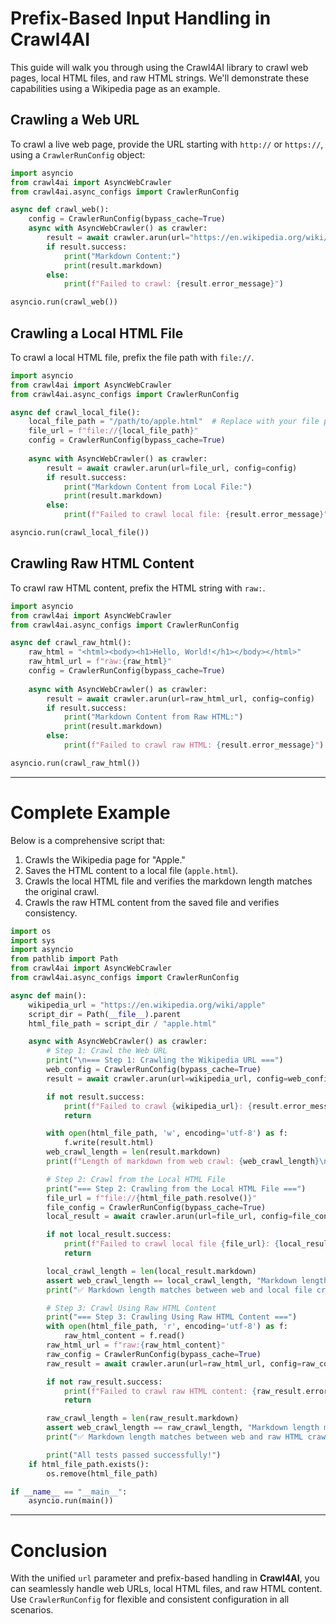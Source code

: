 # Prefix-Based Input Handling in Crawl4AI

This guide will walk you through using the Crawl4AI library to crawl web pages, local HTML files, and raw HTML strings. We'll demonstrate these capabilities using a Wikipedia page as an example.

## Crawling a Web URL

To crawl a live web page, provide the URL starting with `http://` or `https://`, using a `CrawlerRunConfig` object:

```python
import asyncio
from crawl4ai import AsyncWebCrawler
from crawl4ai.async_configs import CrawlerRunConfig

async def crawl_web():
    config = CrawlerRunConfig(bypass_cache=True)
    async with AsyncWebCrawler() as crawler:
        result = await crawler.arun(url="https://en.wikipedia.org/wiki/apple", config=config)
        if result.success:
            print("Markdown Content:")
            print(result.markdown)
        else:
            print(f"Failed to crawl: {result.error_message}")

asyncio.run(crawl_web())
```

## Crawling a Local HTML File

To crawl a local HTML file, prefix the file path with `file://`.

```python
import asyncio
from crawl4ai import AsyncWebCrawler
from crawl4ai.async_configs import CrawlerRunConfig

async def crawl_local_file():
    local_file_path = "/path/to/apple.html"  # Replace with your file path
    file_url = f"file://{local_file_path}"
    config = CrawlerRunConfig(bypass_cache=True)
    
    async with AsyncWebCrawler() as crawler:
        result = await crawler.arun(url=file_url, config=config)
        if result.success:
            print("Markdown Content from Local File:")
            print(result.markdown)
        else:
            print(f"Failed to crawl local file: {result.error_message}")

asyncio.run(crawl_local_file())
```

## Crawling Raw HTML Content

To crawl raw HTML content, prefix the HTML string with `raw:`.

```python
import asyncio
from crawl4ai import AsyncWebCrawler
from crawl4ai.async_configs import CrawlerRunConfig

async def crawl_raw_html():
    raw_html = "<html><body><h1>Hello, World!</h1></body></html>"
    raw_html_url = f"raw:{raw_html}"
    config = CrawlerRunConfig(bypass_cache=True)
    
    async with AsyncWebCrawler() as crawler:
        result = await crawler.arun(url=raw_html_url, config=config)
        if result.success:
            print("Markdown Content from Raw HTML:")
            print(result.markdown)
        else:
            print(f"Failed to crawl raw HTML: {result.error_message}")

asyncio.run(crawl_raw_html())
```

---

# Complete Example

Below is a comprehensive script that:

1. Crawls the Wikipedia page for "Apple."
2. Saves the HTML content to a local file (`apple.html`).
3. Crawls the local HTML file and verifies the markdown length matches the original crawl.
4. Crawls the raw HTML content from the saved file and verifies consistency.

```python
import os
import sys
import asyncio
from pathlib import Path
from crawl4ai import AsyncWebCrawler
from crawl4ai.async_configs import CrawlerRunConfig

async def main():
    wikipedia_url = "https://en.wikipedia.org/wiki/apple"
    script_dir = Path(__file__).parent
    html_file_path = script_dir / "apple.html"

    async with AsyncWebCrawler() as crawler:
        # Step 1: Crawl the Web URL
        print("\n=== Step 1: Crawling the Wikipedia URL ===")
        web_config = CrawlerRunConfig(bypass_cache=True)
        result = await crawler.arun(url=wikipedia_url, config=web_config)

        if not result.success:
            print(f"Failed to crawl {wikipedia_url}: {result.error_message}")
            return

        with open(html_file_path, 'w', encoding='utf-8') as f:
            f.write(result.html)
        web_crawl_length = len(result.markdown)
        print(f"Length of markdown from web crawl: {web_crawl_length}\n")

        # Step 2: Crawl from the Local HTML File
        print("=== Step 2: Crawling from the Local HTML File ===")
        file_url = f"file://{html_file_path.resolve()}"
        file_config = CrawlerRunConfig(bypass_cache=True)
        local_result = await crawler.arun(url=file_url, config=file_config)

        if not local_result.success:
            print(f"Failed to crawl local file {file_url}: {local_result.error_message}")
            return

        local_crawl_length = len(local_result.markdown)
        assert web_crawl_length == local_crawl_length, "Markdown length mismatch"
        print("✅ Markdown length matches between web and local file crawl.\n")

        # Step 3: Crawl Using Raw HTML Content
        print("=== Step 3: Crawling Using Raw HTML Content ===")
        with open(html_file_path, 'r', encoding='utf-8') as f:
            raw_html_content = f.read()
        raw_html_url = f"raw:{raw_html_content}"
        raw_config = CrawlerRunConfig(bypass_cache=True)
        raw_result = await crawler.arun(url=raw_html_url, config=raw_config)

        if not raw_result.success:
            print(f"Failed to crawl raw HTML content: {raw_result.error_message}")
            return

        raw_crawl_length = len(raw_result.markdown)
        assert web_crawl_length == raw_crawl_length, "Markdown length mismatch"
        print("✅ Markdown length matches between web and raw HTML crawl.\n")

        print("All tests passed successfully!")
    if html_file_path.exists():
        os.remove(html_file_path)

if __name__ == "__main__":
    asyncio.run(main())
```

---

# Conclusion

With the unified `url` parameter and prefix-based handling in **Crawl4AI**, you can seamlessly handle web URLs, local HTML files, and raw HTML content. Use `CrawlerRunConfig` for flexible and consistent configuration in all scenarios.